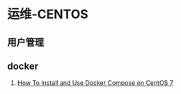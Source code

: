 # 运维-CENTOS


## 用户管理

## docker

1. [How To Install and Use Docker Compose on CentOS 7](https://linuxize.com/post/how-to-install-and-use-docker-compose-on-centos-7/)
